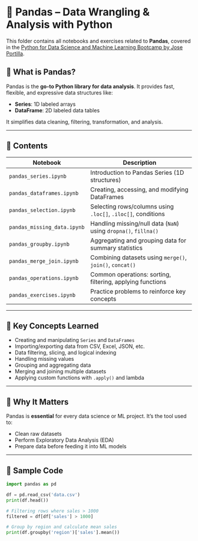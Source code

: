 # 🐼 Pandas – Data Wrangling & Analysis with Python

This folder contains all notebooks and exercises related to **Pandas**, covered in the [Python for Data Science and Machine Learning Bootcamp by Jose Portilla](https://www.udemy.com/course/python-for-data-science-and-machine-learning-bootcamp/).

## 📘 What is Pandas?

Pandas is the **go-to Python library for data analysis**. It provides fast, flexible, and expressive data structures like:

- **Series**: 1D labeled arrays
- **DataFrame**: 2D labeled data tables

It simplifies data cleaning, filtering, transformation, and analysis.

---

## 📂 Contents

| Notebook | Description |
|----------|-------------|
| `pandas_series.ipynb` | Introduction to Pandas Series (1D structures) |
| `pandas_dataframes.ipynb` | Creating, accessing, and modifying DataFrames |
| `pandas_selection.ipynb` | Selecting rows/columns using `.loc[]`, `.iloc[]`, conditions |
| `pandas_missing_data.ipynb` | Handling missing/null data (`NaN`) using `dropna()`, `fillna()` |
| `pandas_groupby.ipynb` | Aggregating and grouping data for summary statistics |
| `pandas_merge_join.ipynb` | Combining datasets using `merge()`, `join()`, `concat()` |
| `pandas_operations.ipynb` | Common operations: sorting, filtering, applying functions |
| `pandas_exercises.ipynb` | Practice problems to reinforce key concepts |

---

## 🧠 Key Concepts Learned

- Creating and manipulating `Series` and `DataFrames`
- Importing/exporting data from CSV, Excel, JSON, etc.
- Data filtering, slicing, and logical indexing
- Handling missing values
- Grouping and aggregating data
- Merging and joining multiple datasets
- Applying custom functions with `.apply()` and lambda

---

## 🚀 Why It Matters

Pandas is **essential** for every data science or ML project. It’s the tool used to:

- Clean raw datasets
- Perform Exploratory Data Analysis (EDA)
- Prepare data before feeding it into ML models

---

## 🧪 Sample Code

```python
import pandas as pd

df = pd.read_csv('data.csv')
print(df.head())

# Filtering rows where sales > 1000
filtered = df[df['sales'] > 1000]

# Group by region and calculate mean sales
print(df.groupby('region')['sales'].mean())
